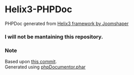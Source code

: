 # Helix3-PHPDoc
PHPDoc generated from [Helix3 framework by Joomshaper](https://github.com/JoomShaper/Helix3)

### I will not be mantaining this repository.  
### Note
Based upon [this commit](https://github.com/JoomShaper/Helix3/commit/bae4aa9f2f3a4b90ce4ddae7d1d4c131fc9dc8de).  
Generated using [phpDocumentor.phar](https://www.phpdoc.org/)
